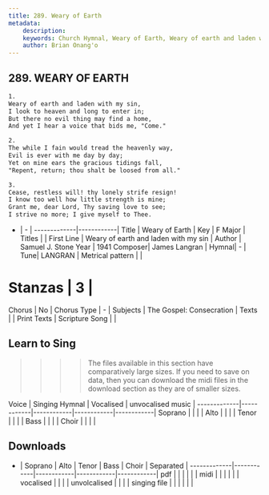 ```yaml
---
title: 289. Weary of Earth
metadata:
    description: 
    keywords: Church Hymnal, Weary of Earth, Weary of earth and laden with my sin, 
    author: Brian Onang'o
---
```



## 289. WEARY OF EARTH

```txt
1.
Weary of earth and laden with my sin, 
I look to heaven and long to enter in; 
But there no evil thing may find a home, 
And yet I hear a voice that bids me, "Come." 

2.
The while I fain would tread the heavenly way, 
Evil is ever with me day by day; 
Yet on mine ears the gracious tidings fall, 
"Repent, return; thou shalt be loosed from all." 

3.
Cease, restless will! thy lonely strife resign! 
I know too well how little strength is mine; 
Grant me, dear Lord, Thy saving love to see; 
I strive no more; I give myself to Thee.
```

- |   -  |
-------------|------------|
Title | Weary of Earth |
Key | F Major |
Titles |  |
First Line | Weary of earth and laden with my sin |
Author | Samuel J. Stone
Year | 1941
Composer| James Langran |
Hymnal|  - |
Tune| LANGRAN |
Metrical pattern | |
# Stanzas | 3 |
Chorus | No |
Chorus Type | - |
Subjects | The Gospel: Consecration |
Texts |  |
Print Texts | 
Scripture Song |  |
  
## Learn to Sing

>>>> The files available in this section have comparatively large sizes. If you need to save on data, then you can download the midi files in the download section as they are of smaller sizes.

Voice |  Singing Hymnal | Vocalised | unvocalised music |
-------------|------------|------------|------------|------------|
Soprano | | | |
Alto | | | |
Tenor | | | |
Bass | | | |
Choir | | | |

## Downloads

- |  Soprano | Alto | Tenor | Bass | Choir | Separated |
-------------|------------|------------|------------|------------|
pdf | | | | | |
midi | | | | | |
vocalised | | | |
unvolcalised | | | |
singing file | | | | | |
  